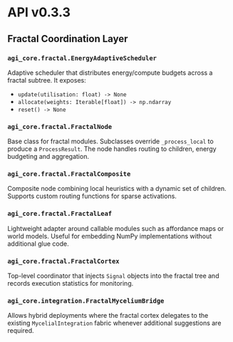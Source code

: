 # API v0.3.3

## Fractal Coordination Layer

### `agi_core.fractal.EnergyAdaptiveScheduler`
Adaptive scheduler that distributes energy/compute budgets across a fractal
subtree.  It exposes:

- `update(utilisation: float) -> None`
- `allocate(weights: Iterable[float]) -> np.ndarray`
- `reset() -> None`

### `agi_core.fractal.FractalNode`
Base class for fractal modules.  Subclasses override `_process_local` to produce a
`ProcessResult`.  The node handles routing to children, energy budgeting and
aggregation.

### `agi_core.fractal.FractalComposite`
Composite node combining local heuristics with a dynamic set of children.
Supports custom routing functions for sparse activations.

### `agi_core.fractal.FractalLeaf`
Lightweight adapter around callable modules such as affordance maps or world
models.  Useful for embedding NumPy implementations without additional glue code.

### `agi_core.fractal.FractalCortex`
Top-level coordinator that injects `Signal` objects into the fractal tree and
records execution statistics for monitoring.

### `agi_core.integration.FractalMyceliumBridge`
Allows hybrid deployments where the fractal cortex delegates to the existing
`MycelialIntegration` fabric whenever additional suggestions are required.
